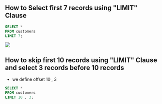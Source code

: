 ## How to Select first 7 records using "LIMIT" Clause

 ```sql
 SELECT * 
 FROM customers 
 LIMIT 7;
 ```
 <img src=./Images/8Capture.PNG></img>

 
## How to skip first 10 records using "LIMIT" Clause and select 3 records before 10 records

 - we define offset 10 , 3
 
 ```sql
 SELECT *  
 FROM customers 
 LIMIT 10 , 3;
 ```